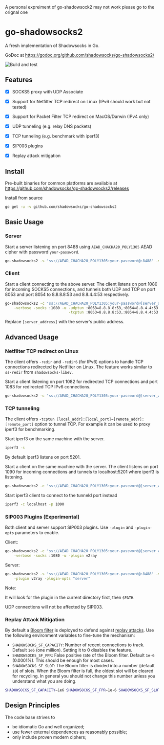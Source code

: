A personal expreiment of go-shadowsock2 
may not work
please go to the orignal one

# go-shadowsocks2

A fresh implementation of Shadowsocks in Go.

GoDoc at https://godoc.org/github.com/shadowsocks/go-shadowsocks2/

![Build and test](https://github.com/shadowsocks/go-shadowsocks2/workflows/Build%20and%20test/badge.svg)


## Features

- [x] SOCKS5 proxy with UDP Associate
- [x] Support for Netfilter TCP redirect on Linux (IPv6 should work but not tested)
- [x] Support for Packet Filter TCP redirect on MacOS/Darwin (IPv4 only)
- [x] UDP tunneling (e.g. relay DNS packets)
- [x] TCP tunneling (e.g. benchmark with iperf3)
- [x] SIP003 plugins
- [x] Replay attack mitigation


## Install

Pre-built binaries for common platforms are available at https://github.com/shadowsocks/go-shadowsocks2/releases

Install from source

```sh
go get -u -v github.com/shadowsocks/go-shadowsocks2
```


## Basic Usage

### Server

Start a server listening on port 8488 using `AEAD_CHACHA20_POLY1305` AEAD cipher with password `your-password`.

```sh
go-shadowsocks2 -s 'ss://AEAD_CHACHA20_POLY1305:your-password@:8488' -verbose
```


### Client

Start a client connecting to the above server. The client listens on port 1080 for incoming SOCKS5 
connections, and tunnels both UDP and TCP on port 8053 and port 8054 to 8.8.8.8:53 and 8.8.4.4:53 
respectively. 

```sh
go-shadowsocks2 -c 'ss://AEAD_CHACHA20_POLY1305:your-password@[server_address]:8488' \
    -verbose -socks :1080 -u -udptun :8053=8.8.8.8:53,:8054=8.8.4.4:53 \
                             -tcptun :8053=8.8.8.8:53,:8054=8.8.4.4:53
```

Replace `[server_address]` with the server's public address.


## Advanced Usage


### Netfilter TCP redirect on Linux

The client offers `-redir` and `-redir6` (for IPv6) options to handle TCP connections 
redirected by Netfilter on Linux. The feature works similar to `ss-redir` from `shadowsocks-libev`.


Start a client listening on port 1082 for redirected TCP connections and port 1083 for redirected
TCP IPv6 connections.

```sh
go-shadowsocks2 -c 'ss://AEAD_CHACHA20_POLY1305:your-password@[server_address]:8488' -redir :1082 -redir6 :1083
```


### TCP tunneling

The client offers `-tcptun [local_addr]:[local_port]=[remote_addr]:[remote_port]` option to tunnel TCP.
For example it can be used to proxy iperf3 for benchmarking.

Start iperf3 on the same machine with the server.

```sh
iperf3 -s
```

By default iperf3 listens on port 5201.

Start a client on the same machine with the server. The client listens on port 1090 for incoming connections
and tunnels to localhost:5201 where iperf3 is listening.

```sh
go-shadowsocks2 -c 'ss://AEAD_CHACHA20_POLY1305:your-password@[server_address]:8488' -tcptun :1090=localhost:5201
```

Start iperf3 client to connect to the tunneld port instead

```sh
iperf3 -c localhost -p 1090
```

### SIP003 Plugins (Experimental)

Both client and server support SIP003 plugins.
Use `-plugin` and `-plugin-opts` parameters to enable.

Client:

```sh
go-shadowsocks2 -c 'ss://AEAD_CHACHA20_POLY1305:your-password@[server_address]:8488' \
    -verbose -socks :1080 -u -plugin v2ray
```
Server:

```sh
go-shadowsocks2 -s 'ss://AEAD_CHACHA20_POLY1305:your-password@:8488' -verbose \
    -plugin v2ray -plugin-opts "server"
```
Note:

It will look for the plugin in the current directory first, then `$PATH`.

UDP connections will not be affected by SIP003.

### Replay Attack Mitigation

By default a [Bloom filter](https://en.wikipedia.org/wiki/Bloom_filter) is deployed to defend against [replay attacks](https://en.wikipedia.org/wiki/Replay_attack).
Use the following environment variables to fine-tune the mechanism:

- `SHADOWSOCKS_SF_CAPACITY`: Number of recent connections to track. Default `1e6` (one million). Setting it to 0 disables the feature.
- `SHADOWSOCKS_SF_FPR`: False positive rate of the Bloom filter. Default `1e-6` (0.0001%). This should be enough for most cases.
- `SHADOWSOCKS_SF_SLOT`: The Bloom filter is divided into a number (default `10`) of slots. When the Bloom filter is full, the
  oldest slot will be cleared for recycling. In general you should not change this number unless you understand what you are doing.

```sh
SHADOWSOCKS_SF_CAPACITY=1e6 SHADOWSOCKS_SF_FPR=1e-6 SHADOWSOCKS_SF_SLOT=10 go-shadowsocks2 ...
```

## Design Principles

The code base strives to

- be idiomatic Go and well organized;
- use fewer external dependences as reasonably possible;
- only include proven modern ciphers;

